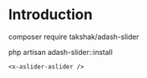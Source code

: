 # Introduction

composer require takshak/adash-slider

php artisan adash-slider::install

    <x-aslider-aslider />
